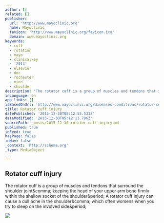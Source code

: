 ```yaml
---
author: []
related: []
publisher:
  url: 'http://www.mayoclinic.org'
  name: Mayoclinic
  favicon: 'http://www.mayoclinic.org/favicon.ico'
  domain: www.mayoclinic.org
keywords:
  - cuff
  - rotation
  - mayo
  - clinicalkey
  - '2014'
  - elsevier
  - dec
  - rochester
  - minn
  - shoulder
description: 'The rotator cuff is a group of muscles and tendons that surround the shoulder joint, keeping the head of your upper arm bone firmly within the shallow socket of the shoulder. A rotator cuff injury can cause a dull ache in the shoulder, which often worsens when you try to sleep on the involved side.'
inLanguage: en
app_links: []
isBasedOnUrl: 'http://www.mayoclinic.org/diseases-conditions/rotator-cuff-injury/home/ovc-20126921'
title: Rotator cuff injury
datePublished: '2015-12-30T05:12:55.533Z'
dateModified: '2015-12-30T05:12:13.796Z'
sourcePath: _posts/2015-12-30-rotator-cuff-injury.md
published: true
inFeed: true
hasPage: false
inNav: false
_context: 'http://schema.org'
_type: MediaObject

---
```

<article style=""><h1>Rotator cuff injury</h1><p>The rotator cuff is a group of muscles and tendons that surround the shoulder joint&amp;comma; keeping the head of your upper arm bone firmly within the shallow socket of the shoulder&amp;period; A rotator cuff injury can cause a dull ache in the shoulder&amp;comma; which often worsens when you try to sleep on the involved side&amp;period;</p><img src="http://www.mayoclinic.org/~/media/kcms/gbs/patient%20consumer/images/2015/02/20/09/39/mcdc7_rotator_cuff_injuries-8col.jpg" /></article>